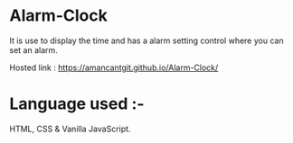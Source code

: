 # Alarm-Clock

It is use to display the time and has a alarm setting control where you can set an alarm.

Hosted link : https://amancantgit.github.io/Alarm-Clock/

# Language used :- 
HTML, CSS & Vanilla JavaScript.
